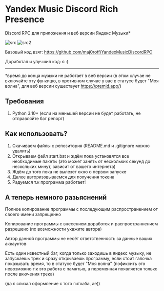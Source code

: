 # **Yandex Music Discord Rich Presence**
Discord RPC для приложения и веб версии Яндекс Музыки*

![src](https://img.shields.io/badge/source%20code-open-red)
![src2](https://img.shields.io/badge/language-python-blue)

Базовый код взят: https://github.com/maj0roff/YandexMusicDiscordRPC

Доработал и улучшил код: я :)

------------

*время до конца музыки не работает в веб версии (в этом случае не включайте эту функицю, в противном случае у вас в статусе будет "Моя волна", для веб версии существует https://premid.app/) 

## Требования
1. Python 3.10+ (если на меньшей версии не будет работать, не отправляйте баг репорт)

## Как использовать?
1. Скачиваем файлы с репозитория (README.md и .gitignore можно удалить)
2. Открываем файл start.bat и ждём пока установятся все необходимые пакеты (это может занять от нескольких секунд до нескольких минут, зависит от вашего интернета)
4. Ждём до того пока не вылезет окно о первом запуске
5. Далее авторизовываемся для получения токена
6. Радуемся т.к программа работает!


## А теперь немного разьяснений
Полное копирование программы с последующим распространением от своего имени запрещенно

Копирование программы с внесением доработок и распространнением разрешено (по возможности укажите автора)

Автор данной программы не несёт ответственность за данные ваших аккаунтов

Есть один известный баг, когда только заходишь в яндекс музыку, не запускаешь трек и сразу открываешь программу, если стоит галочка показывать время, то в статусе будет "Моя волна" (пофиксить это невозможно т.к это работа с памятью, а переменная появляется только после вкючения трека)

(да я слизал оформление с того гитхаба, ae))
